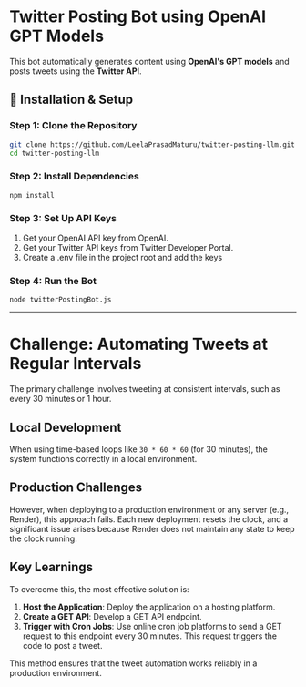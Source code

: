 # Twitter Posting Bot using OpenAI GPT Models  

This bot automatically generates content using **OpenAI's GPT models** and posts tweets using the **Twitter API**.  

## 🚀 Installation & Setup  

### **Step 1: Clone the Repository**  
```sh
git clone https://github.com/LeelaPrasadMaturu/twitter-posting-llm.git
cd twitter-posting-llm
```

### **Step 2: Install Dependencies** 
``
npm install
``

### **Step 3: Set Up API Keys**  
1. Get your OpenAI API key from OpenAI.
2. Get your Twitter API keys from Twitter Developer Portal.
3. Create a .env file in the project root and add the keys 


### **Step 4: Run the Bot**  
``
node twitterPostingBot.js
``

-----


# Challenge: Automating Tweets at Regular Intervals

The primary challenge involves tweeting at consistent intervals, such as every 30 minutes or 1 hour.

## Local Development

When using time-based loops like `30 * 60 * 60` (for 30 minutes), the system functions correctly in a local environment.

## Production Challenges

However, when deploying to a production environment or any server (e.g., Render), this approach fails. Each new deployment resets the clock, and a significant issue arises because Render does not maintain any state to keep the clock running.

## Key Learnings

To overcome this, the most effective solution is:

1. **Host the Application**: Deploy the application on a hosting platform.
2. **Create a GET API**: Develop a GET API endpoint.
3. **Trigger with Cron Jobs**: Use online cron job platforms to send a GET request to this endpoint every 30 minutes. This request triggers the code to post a tweet.

This method ensures that the tweet automation works reliably in a production environment.
